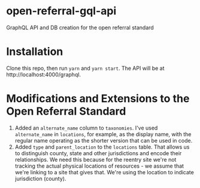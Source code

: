 # open-referral-gql-api
GraphQL API and DB creation for the open referral standard

# Installation
Clone this repo, then run `yarn` and `yarn start`. The API will be at http://localhost:4000/graphql.

# Modifications and Extensions to the Open Referral Standard

1. Added an `alternate_name` column to `taxonomies`. I've used `alternate_name` in `locations`, for example, as the display name, with the regular name operating as the shorter version that can be used in code.
2. Added `type` and `parent_location` to the `locations` table. That allows us to distinguish county, state and other jurisdictions and encode their relationships. We need this because for the reentry site we're not tracking the actual physical locations of resources - we assume that we're linking to a site that gives that. We're using the location to indicate jurisdiction (county).



